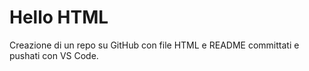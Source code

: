 Hello HTML
===
Creazione di un repo su GitHub con file HTML e README committati e pushati con VS Code.